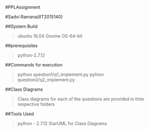 #PPLAssignment

#Sadvi Ramana(IIT2015140)

##System Build
>ubuntu 16.04 Gnome
>OS-64-bit

##prerequisites
>python-2.7.12

##Commands for execution
>python question1/q1_implement.py
>pyhton question2/q2_implement.py

##Class Diagrams
>Class diagrams for each of the questions are provided in thier respective folders

##Tools Used
>python - 2.7.12
>StarUML for Class Diagrams
